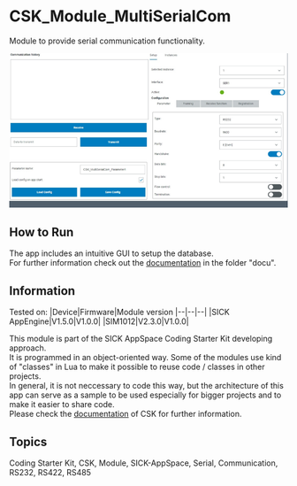 # CSK_Module_MultiSerialCom

Module to provide serial communication functionality.  

![](./docu/media/UI_Screenshot.png)

## How to Run
The app includes an intuitive GUI to setup the database.  
For further information check out the [documentation](https://raw.githack.com/SICKAppSpaceCodingStarterKit/CSK_Module_MultiSerialCom/main/docu/CSK_Module_MultiSerialCom.html) in the folder "docu".  

## Information

Tested on:
|Device|Firmware|Module version
|--|--|--|
|SICK AppEngine|V1.5.0|V1.0.0|
|SIM1012|V2.3.0|V1.0.0|

This module is part of the SICK AppSpace Coding Starter Kit developing approach.  
It is programmed in an object-oriented way. Some of the modules use kind of "classes" in Lua to make it possible to reuse code / classes in other projects.  
In general, it is not neccessary to code this way, but the architecture of this app can serve as a sample to be used especially for bigger projects and to make it easier to share code.  
Please check the [documentation](https://github.com/SICKAppSpaceCodingStarterKit/.github/blob/main/docu/SICKAppSpaceCodingStarterKit_Documentation.md) of CSK for further information.  

## Topics

Coding Starter Kit, CSK, Module, SICK-AppSpace, Serial, Communication, RS232, RS422, RS485
